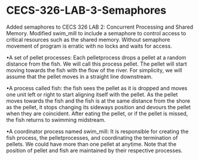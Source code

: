 # CECS-326-LAB-3-Semaphores
Added semaphores to CECS 326 LAB 2: Concurrent Processing and Shared Memory. Modified swim_mill to include a semaphore to control access to critical resources such as the shared memory. Without semaphore movement of program is erratic with no locks and waits for access. 

•A set of pellet processes: Each pelletprocess drops a pellet at a random distance from the fish. We will call this process pellet. The pellet will start moving towards the fish with the flow of the river. For simplicity, we will assume that the pellet moves in a straight line downstream.

•A process called fish: the fish sees the pellet as it is dropped and moves one unit left or right to start aligning itself with the pellet. As the pellet moves towards the fish and the fish is at the same distance from the shore as the pellet, it stops changing its sideways position and devours the pellet when they are coincident. After eating the pellet, or if the pellet is missed, the fish returns to swimming midstream.

•A coordinator process named swim_mill: It is responsible for creating the fish process, the pelletprocesses, and coordinating the termination of pellets. We could have more than one pellet at anytime. Note that the position of pellet and fish are maintained by their respective processes.
